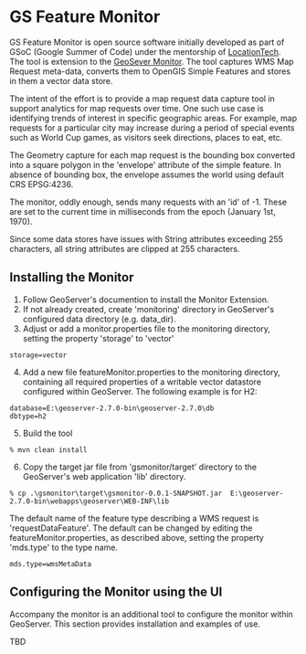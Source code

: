 # GS Feature Monitor

GS Feature Monitor is open source software initially developed as part of GSoC (Google Summer of Code) under the mentorship of [LocationTech](http://www.locationtech.org).
The tool is extension to the [GeoSever Monitor](http://docs.geoserver.org/latest/en/user/extensions/monitoring/index.html).
The tool captures WMS Map Request meta-data, converts them to OpenGIS Simple Features and stores in them a vector data store.

The intent of the effort is to provide a map request data capture tool in support analytics for map requests over time. 
One such use case is identifying trends of interest in specific geographic areas.  For example, map requests for a particular city may increase during a period of special events such as World Cup games, as visitors seek directions, places to eat, etc.

The Geometry capture for each map request is the bounding box converted into a square polygon in the 'envelope' attribute of the simple feature.  In absence of bounding box, the envelope assumes the world using default CRS EPSG:4236.

The monitor, oddly enough, sends many requests with an 'id' of -1.  These are set to the current time in milliseconds from the epoch (January 1st, 1970).  

Since some data stores have issues with String attributes exceeding 255 characters, all string attributes are clipped at 255 characters.

## Installing the Monitor

1. Follow GeoServer's documention to install the Monitor Extension.
2. If not already created, create 'monitoring' directory in GeoServer's configured data directory (e.g. data_dir).
3. Adjust or add a monitor.properties file to the monitoring directory, setting the property 'storage' to 'vector'
```
storage=vector
```
4. Add a new file featureMonitor.properties to the monitoring directory, containing all required properties of a writable vector datastore configured within GeoServer.
The following example is for H2:
```
database=E:\geoserver-2.7.0-bin\geoserver-2.7.0\db
dbtype=h2
```
5. Build the tool
```
% mvn clean install
```
6. Copy the target jar file from 'gsmonitor/target' directory to the GeoServer's web application 'lib' directory.
```
% cp .\gsmonitor\target\gsmonitor-0.0.1-SNAPSHOT.jar  E:\geoserver-2.7.0-bin\webapps\geoserver\WEB-INF\lib
```

The default name of the feature type describing a WMS request is 'requestDataFeature'.  The default can be changed by editing the featureMonitor.properties, as described above, setting the property 'mds.type' to the type name.
```
mds.type=wmsMetaData
```
## Configuring the Monitor using the UI

Accompany the monitor is an additional tool to configure the monitor within GeoServer.  This section provides installation and examples of use.

TBD
